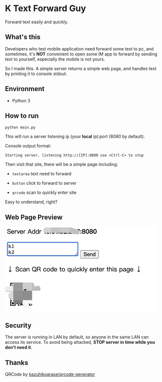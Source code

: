 # K Text Forward Guy

Forward text easily and quickly.

## What's this

Developers who test mobile application need forward some text to pc, and sometimes, 
it's **NOT** convenient to open some IM app to forward by sending text to yourself,
especially the mobile is not yours.

So I made this. A simple server returns a simple web page, 
and handles text by printing it to console stdout.

## Environment

- Python 3

## How to run

```shell script
python main.py
```

This will run a server listening ip (your **local** ip):port (8080 by default).

Console output format: 

```
Starting server, listening http://[IP]:8080 use <Ctrl-C> to stop
```

Then visit that site, there will be a simple page including:

- `textarea` text need to forward

- `button` click to forward to server

- `qrcode` scan to quickly enter site

Easy to understand, right?

## Web Page Preview

![Web Page Preview](./preview.png)

## Security

The server is running in LAN by default, so anyone in the same LAN can access its service.
To avoid being attacked, **STOP server in time while you don't need it**.

## Thanks

QRCode by [kazuhikoarase/qrcode-generator](https://github.com/kazuhikoarase/qrcode-generator/)